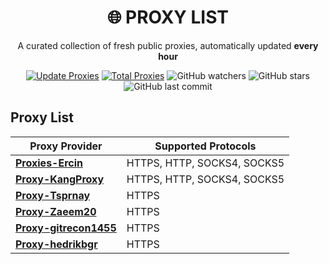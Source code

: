 <div align="center">

# 🌐 PROXY LIST

A curated collection of fresh public proxies, automatically updated **every hour**

[![Update Proxies](https://github.com/handeveloper1/Proxy/actions/workflows/blank.yml/badge.svg)](https://github.com/handeveloper1/Proxy/actions/workflows/blank.yml)
[![Total Proxies](https://img.shields.io/badge/Total%20Proxies-+100k-blue.svg)](#)
![GitHub watchers](https://img.shields.io/github/watchers/handeveloper1/Proxy?style=social)
![GitHub stars](https://img.shields.io/github/stars/handeveloper1/Proxy?style=social)
![GitHub last commit](https://img.shields.io/github/last-commit/handeveloper1/Proxy?color=green)


</div>


## Proxy List

| Proxy Provider      | Supported Protocols             |
|---------------------|--------------------------------|
| [**Proxies-Ercin** ](https://github.com/handeveloper1/Proxy/tree/main/Proxies-Ercin)  | HTTPS, HTTP, SOCKS4, SOCKS5   |
| [**Proxy-KangProxy**](https://github.com/handeveloper1/Proxy/tree/main/Proxy-KangProxy) | HTTPS, HTTP, SOCKS4, SOCKS5   |
| [**Proxy-Tsprnay** ](https://github.com/handeveloper1/Proxy/tree/main/Proxy-Tsprnay)  | HTTPS                          |
| [**Proxy-Zaeem20** ](https://github.com/handeveloper1/Proxy/tree/main/Proxy-Zaeem20)  | HTTPS                          |
| [**Proxy-gitrecon1455**](https://github.com/handeveloper1/Proxy/tree/main/Proxy-gitrecon1455) | HTTPS                     |
| [**Proxy-hedrikbgr**](https://github.com/handeveloper1/Proxy/tree/main/Proxy-hendrikbgr) | HTTPS                          |
